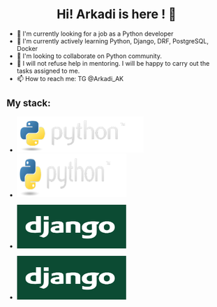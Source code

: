 <h1 align="center"> Hi! Arkadi is here ! 👋 </h1>



- 🔭 I'm currently looking for a job as a Python developer
- 🌱 I'm currently actively learning Python, Django, DRF, PostgreSQL, Docker
- 👯 I'm looking to collaborate on Python community.
- 🤔 I will not refuse help in mentoring. I will be happy to carry out the tasks assigned to me.
- 📫 How to reach me: TG @Arkadi_AK

<h2>My stack:</h2>


* ![alt text](https://github.com/Arkadi-AK/arkadi-ak/blob/main/images/python-logo.png "Python")
* <img src="https://github.com/Arkadi-AK/arkadi-ak/blob/main/images/python-logo.png" width="250px" height="100px"/></p>
* <img src="https://github.com/Arkadi-AK/arkadi-ak/blob/main/images/Django.PNG" width="250px" height="100px"/></p>
* <img src="https://github.com/Arkadi-AK/arkadi-ak/blob/main/images/Django.PNG" width="250px" height="100px"/></p>
